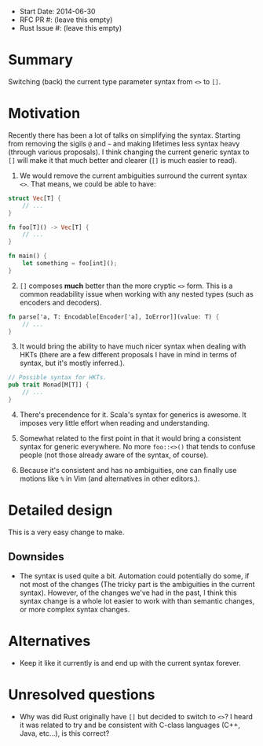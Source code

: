 - Start Date: 2014-06-30
- RFC PR #: (leave this empty)
- Rust Issue #: (leave this empty)

# Summary

Switching (back) the current type parameter syntax from `<>` to `[]`.

# Motivation

Recently there has been a lot of talks on simplifying the syntax. Starting from removing the sigils `@` and `~` and making lifetimes less syntax heavy (through various proposals). I think changing the current generic syntax to `[]` will make it that much better and clearer (`[]` is much easier to read).

1. We would remove the current ambiguities surround the current syntax `<>`. That means, we could be able to have:

```rust
struct Vec[T] {
    // ...
}

fn foo[T]() -> Vec[T] {
    // ...
}

fn main() {
    let something = foo[int]();
}
```

2. `[]` composes **much** better than the more cryptic `<>` form. This is a common readability issue when working with any nested types (such as encoders and decoders).

```rust
fn parse['a, T: Encodable[Encoder['a], IoError]](value: T) {
    // ...
}
```

3. It would bring the ability to have much nicer syntax when dealing with HKTs (there are a few different proposals I have in mind in terms of syntax, but it's mostly inferred.).

```rust
// Possible syntax for HKTs.
pub trait Monad[M[T]] {
    // ...
}
```

4. There's precendence for it. Scala's syntax for generics is awesome. It imposes very little effort when reading and understanding.

5. Somewhat related to the first point in that it would bring a consistent syntax for generic everywhere. No more `foo::<>()` that tends to confuse people (not those already aware of the syntax, of course).

6. Because it's consistent and has no ambiguities, one can finally use motions like `%` in Vim (and alternatives in other editors.).

# Detailed design

This is a very easy change to make.

## Downsides

* The syntax is used quite a bit. Automation could potentially do some, if not most of the changes (The tricky part is the ambiguities in the current syntax). However, of the changes we've had in the past, I think this syntax change is a whole lot easier to work with than semantic changes, or more complex syntax changes.

# Alternatives

* Keep it like it currently is and end up with the current syntax forever.

# Unresolved questions

* Why was did Rust originally have `[]` but decided to switch to `<>`? I heard it was related to try and be consistent with C-class languages (C++, Java, etc...), is this correct?
